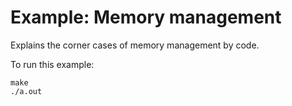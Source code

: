 # Example: Memory management

Explains the corner cases of memory management by code.

To run this example:

```
make
./a.out
```
